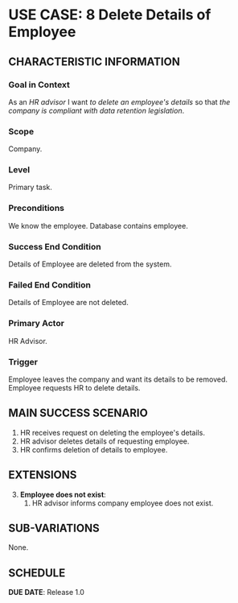 
# USE CASE: 8 Delete Details of Employee

## CHARACTERISTIC INFORMATION

### Goal in Context

As an *HR advisor* I want *to delete an employee's details* so that *the company is compliant with data retention legislation*.

### Scope

Company.

### Level

Primary task.

### Preconditions

We know the employee.  Database contains employee.

### Success End Condition

Details of Employee are deleted from the system.

### Failed End Condition

Details of Employee are not deleted.

### Primary Actor

HR Advisor.

### Trigger

Employee leaves the company and want its details to be removed.
Employee requests HR to delete details.

## MAIN SUCCESS SCENARIO

1. HR receives request on deleting the employee's details.
2. HR advisor deletes details of requesting employee.
3. HR confirms deletion of details to employee. 

## EXTENSIONS

3. **Employee does not exist**:
    1. HR advisor informs company employee does not exist.

## SUB-VARIATIONS

None.

## SCHEDULE

**DUE DATE**: Release 1.0
